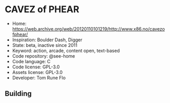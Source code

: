 # CAVEZ of PHEAR

- Home: https://web.archive.org/web/20120110101219/http://www.x86.no/cavezofphear/
- Inspiration: Boulder Dash, Digger
- State: beta, inactive since 2011
- Keyword: action, arcade, content open, text-based
- Code repository: @see-home
- Code language: C
- Code license: GPL-3.0
- Assets license: GPL-3.0
- Developer: Tom Rune Flo

## Building
